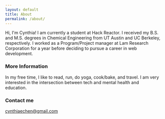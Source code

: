 ```yaml
---
layout: default
title: About
permalink: /about/
---
```


Hi, I'm Cynthia! I am currently a student at Hack Reactor. I received my B.S. and M.S. degrees in Chemical Engineering from UT Austin and UC Berkeley, respectively. I worked as a Program/Project manager at Lam Research Corporation for a year before deciding to pursue a career in web development.

### More Information

In my free time, I like to read, run, do yoga, cook/bake, and travel. I am very interested in the intersection between tech and mental health and education.

### Contact me

[cynthiaechen@gmail.com](cynthiaechen@gmail.com)

